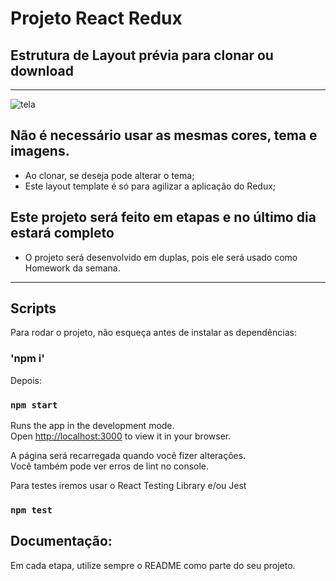 # Projeto React Redux
## Estrutura de Layout prévia para clonar ou download
______________________________________________________________________________________________________________________________________________

![tela](https://user-images.githubusercontent.com/17149877/202782501-86268b31-9805-467b-8599-d5a59641d051.png)

## Não é necessário usar as mesmas cores, tema e imagens.
- Ao clonar, se deseja pode alterar o tema;
- Este layout template é só para agilizar a aplicação do Redux;

## Este projeto será feito em etapas e no último dia estará completo
- O projeto será desenvolvido em duplas, pois ele será usado como Homework da semana.
_____________________________________________________________________________________________________________________________________________
## Scripts

Para rodar o projeto, não esqueça antes de instalar as dependências:
### 'npm i'

Depois:
### `npm start`

Runs the app in the development mode.\
Open [http://localhost:3000](http://localhost:3000) to view it in your browser.

A página será recarregada quando você fizer alterações.\
Você também pode ver erros de lint no console.

Para testes iremos usar o React Testing Library e/ou Jest
### `npm test`

## Documentação:
Em cada etapa, utilize sempre o README como parte do seu projeto.


